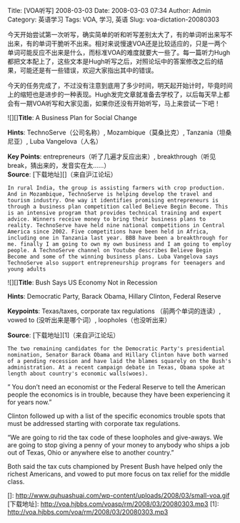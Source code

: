 Title: [VOA听写] 2008-03-03
Date: 2008-03-03 07:34
Author: Admin
Category: 英语学习
Tags: VOA, 学习, 英语
Slug: voa-dictation-20080303

今天开始尝试第一次听写，确实简单的听和听写差别太大了，有的单词听出来写不出来，有的单词干脆听不出来。相对来说慢速VOA还是比较适应的，只是一两个单词可能反应不出来是什么，而标准VOA的难度就要大一些了。每一篇听力Hugh都把文本配上了，这些文本是Hugh听写之后，对照论坛中的答案修改之后的结果，可能还是有一些错误，欢迎大家指出其中的错误。

</p>

今天的任务完成了，不过没有注意到底用了多少时间，明天起开始计时，毕竟时间上的缩短也是进步的一种表现。Hugh发完文章就准备去学校了，以后每天早上都会有一期VOA听写和大家见面，如果你还没有开始听写，马上来尝试一下吧！

</p>
  
  
![][]**Title**: A Business Plan for Social Change  

**Hints**: TechnoServe（公司名称）, Mozambique（莫桑比克）,
Tanzania（坦桑尼亚）, Luba Vangelova（人名）  

**Key Points**: entrepreneurs（听了几遍才反应出来）,
breakthrough（听见break，猜出来的，发音实在太……）  
**Source**: [下载地址][]（来自沪江论坛）   
  

`In rural India, the group is assisting farmers with crop production. And in Mozambique, TechnoServe is helping develop the travel and tourism industry. One way it identifies promising entrepreneurs is through a business plan competition called Believe Begin Become. This is an intensive program that provides technical training and expert advice. Winners receive money to bring their business plans to reality. TechnoServe have held nine national competitions in Central America since 2002. Five competitions have been held in Africa, including one in Tanzania last year. BBB have been a breakthrough for me. finally I am going to own my own business and I am going to employ people. A TechnoServe channel on Youtube describes Believe Begin Become and some of the winning business plans. Luba Vangelova says TechnoServe also support entrepreneurship programs for teenagers and young adults `

  
  
![][]**Title**: Bush Says US Economy Not in Recession  

**Hints**: Democratic Party, Barack Obama, Hillary Clinton, Federal
Reserve  

**Keypoints**: Texas/taxes, corporate tax regulations
（前两个单词的连读）, vowed to (没听出来是哪个词）, loopholes（也没听出来）  

**Source**: [下载地址][1]（来自沪江论坛）  
  

`The two remaining candidates for the Democratic Party's presidential nomination, Senator Barack Obama and Hillary Clinton have both warned of a pending recession and have laid the blames squarely on the Bush's administration. At a recent campaign debate in Texas, Obama spoke at length about country's economic walls(woes). `

” You don’t need an economist or the Federal Reserve to tell the
American people the economics is in trouble, because they have been
experiencing it for years now.”

Clinton followed up with a list of the specific economics trouble spots
that must be addressed starting with corporate tax regulations.

“We are going to rid the tax code of these loopholes and give-aways. We
are going to stop giving a penny of your money to anybody who ships a
job out of Texas, Ohio or anywhere else to another country.”

Both said the tax cuts championed by Present Bush have helped only the
richest Americans, and vowed to put more focus on tax relief for the
middle class.</code>

  []: http://www.quhuashuai.com/wp-content/uploads/2008/03/small-voa.gif
  [下载地址]: http://voa.hjbbs.com/voasp/rm/2008/03/20080303.mp3
  [1]: http://voa.hjbbs.com/voa/rm/2008/03/20080303.mp3
